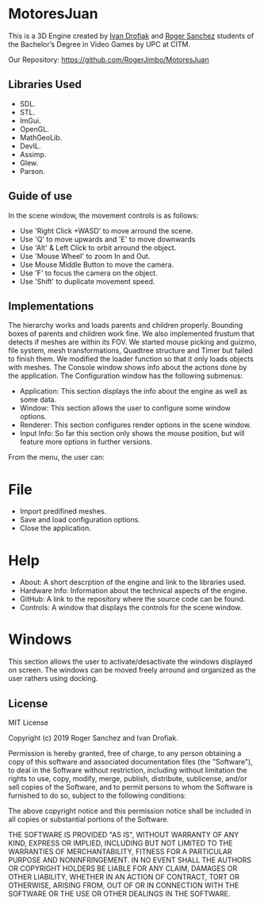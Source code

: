 # MotoresJuan

This is a 3D Engine created by [Ivan Drofiak](https://github.com/FurryGhoul) and [Roger Sanchez](https://github.com/RogerJimbo) students of the Bachelor’s Degree in Video Games by UPC at CITM.

Our Repository: https://github.com/RogerJimbo/MotoresJuan

## Libraries Used
- SDL.
- STL.
- ImGui.
- OpenGL.
- MathGeoLib.
- DevIL.
- Assimp.
- Glew.
- Parson.


## Guide of use

In the scene window, the movement controls is as follows:

- Use 'Right Click +WASD' to move arround the scene.
- Use 'Q' to move upwards and 'E' to move downwards
- Use 'Alt' & Left Click to orbit arround the object.
- Use 'Mouse Wheel' to zoom In and Out.
- Use Mouse Middle Button to move the camera.
- Use 'F' to focus the camera on the object.
- Use 'Shift' to duplicate movement speed.

##  Implementations

The hierarchy works and loads parents and children properly. 
Bounding boxes of parents and children work fine.
We also implemented frustum that detects if meshes are within its FOV.
We started mouse picking and guizmo, file system, mesh transformations, Quadtree structure and Timer but failed to finish them.
We modified the loader function so that it only loads objects with meshes.
The Console window shows info about the actions done by the application.
The Configuration window has the following submenus:

- Application: This section displays the info about the engine as well as some data.
- Window: This section allows the user to configure some window options.
- Renderer: This section configures render options in the scene window.
- Input Info: So far this section only shows the mouse position, but will feature more options in further versions.	

From the menu, the user can:

# File
- Import predifined meshes.
- Save and load configuration options.
- Close the application.

# Help
- About: A short descrption of the engine and link to the libraries used. 
- Hardware Info: Information about the technical aspects of the engine.
- GitHub: A link to the repository where the source code can be found.
- Controls: A window that displays the controls for the scene window.

# Windows

This section allows the user to activate/desactivate the windows displayed on screen. 
The windows can be moved freely arround and organized as the user rathers using docking.

## License

MIT License

Copyright (c) 2019 Roger Sanchez and Ivan Drofiak.

Permission is hereby granted, free of charge, to any person obtaining a copy of this software and associated documentation files (the "Software"), to deal in the Software without restriction, including without limitation the rights to use, copy, modify, merge, publish, distribute, sublicense, and/or sell copies of the Software, and to permit persons to whom the Software is furnished to do so, subject to the following conditions:

The above copyright notice and this permission notice shall be included in all copies or substantial portions of the Software.

THE SOFTWARE IS PROVIDED "AS IS", WITHOUT WARRANTY OF ANY KIND, EXPRESS OR IMPLIED, INCLUDING BUT NOT LIMITED TO THE WARRANTIES OF MERCHANTABILITY, FITNESS FOR A PARTICULAR PURPOSE AND NONINFRINGEMENT. IN NO EVENT SHALL THE AUTHORS OR COPYRIGHT HOLDERS BE LIABLE FOR ANY CLAIM, DAMAGES OR OTHER LIABILITY, WHETHER IN AN ACTION OF CONTRACT, TORT OR OTHERWISE, ARISING FROM, OUT OF OR IN CONNECTION WITH THE SOFTWARE OR THE USE OR OTHER DEALINGS IN THE SOFTWARE.
